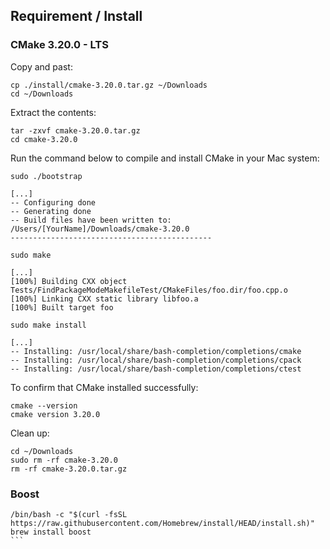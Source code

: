 ## Requirement / Install

### CMake 3.20.0 - LTS 

Copy and past:
```
cp ./install/cmake-3.20.0.tar.gz ~/Downloads
cd ~/Downloads
```

Extract the contents:
```
tar -zxvf cmake-3.20.0.tar.gz
cd cmake-3.20.0
```

Run the command below to compile and install CMake in your Mac system:
```
sudo ./bootstrap

[...]
-- Configuring done
-- Generating done
-- Build files have been written to: /Users/[YourName]/Downloads/cmake-3.20.0
---------------------------------------------
```
```
sudo make

[...]
[100%] Building CXX object Tests/FindPackageModeMakefileTest/CMakeFiles/foo.dir/foo.cpp.o
[100%] Linking CXX static library libfoo.a
[100%] Built target foo
```
```
sudo make install

[...]
-- Installing: /usr/local/share/bash-completion/completions/cmake
-- Installing: /usr/local/share/bash-completion/completions/cpack
-- Installing: /usr/local/share/bash-completion/completions/ctest
```

To confirm that CMake installed successfully:
```
cmake --version
cmake version 3.20.0
```

Clean up:
```
cd ~/Downloads
sudo rm -rf cmake-3.20.0
rm -rf cmake-3.20.0.tar.gz
```

### Boost

````
/bin/bash -c "$(curl -fsSL https://raw.githubusercontent.com/Homebrew/install/HEAD/install.sh)"
brew install boost
```